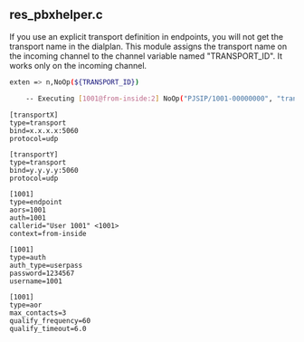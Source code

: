 ## res_pbxhelper.c
If you use an explicit transport definition in endpoints, you will not get the transport name in the dialplan. This module assigns the transport name on the incoming channel to the channel variable named "TRANSPORT_ID". It works only on the incoming channel.

``` bash
exten => n,NoOp(${TRANSPORT_ID})

    -- Executing [1001@from-inside:2] NoOp("PJSIP/1001-00000000", "transportX") in new stack
```

``` config
[transportX]
type=transport
bind=x.x.x.x:5060
protocol=udp

[transportY]
type=transport
bind=y.y.y.y:5060
protocol=udp

[1001]
type=endpoint
aors=1001
auth=1001
callerid="User 1001" <1001>
context=from-inside

[1001]
type=auth
auth_type=userpass
password=1234567
username=1001

[1001]
type=aor
max_contacts=3
qualify_frequency=60
qualify_timeout=6.0
```
